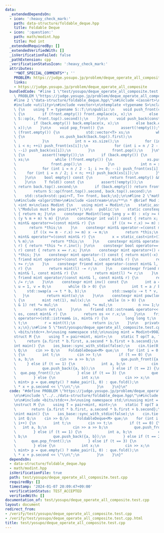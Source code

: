 ```yaml
---
data:
  _extendedDependsOn:
  - icon: ':heavy_check_mark:'
    path: data-structure/foldable_deque.hpp
    title: Foldable Deque
  - icon: ':question:'
    path: math/modint.hpp
    title: Mod int
  _extendedRequiredBy: []
  _extendedVerifiedWith: []
  _isVerificationFailed: false
  _pathExtension: cpp
  _verificationStatusIcon: ':heavy_check_mark:'
  attributes:
    '*NOT_SPECIAL_COMMENTS*': ''
    PROBLEM: https://judge.yosupo.jp/problem/deque_operate_all_composite
    links:
    - https://judge.yosupo.jp/problem/deque_operate_all_composite
  bundledCode: "#line 1 \"test/yosupo/deque_operate_all_composite.test.cpp\"\n#define\
    \ PROBLEM \"https://judge.yosupo.jp/problem/deque_operate_all_composite\"\n\n\
    #line 2 \"data-structure/foldable_deque.hpp\"\n#include <cassert>\n#include <stack>\n\
    #include <utility>\n#include <vector>\n\ntemplate <typename S>\nclass FoldableDeque\
    \ {\n    using T = typename S::T;\n\npublic:\n    void push_front(const T& x)\
    \ {\n        if (front.empty()) front.emplace(x, x);\n        else front.emplace(x,\
    \ S::op(x, front.top().second));\n    }\n\n    void push_back(const T& x) {\n\
    \        if (back.empty()) back.emplace(x, x);\n        else back.emplace(x, S::op(back.top().second,\
    \ x));\n    }\n\n    void pop_front() {\n        assert(!empty());\n        if\
    \ (front.empty()) {\n            std::vector<T> xs;\n            while (!back.empty())\
    \ {\n                xs.push_back(back.top().first);\n                back.pop();\n\
    \            }\n            int n = xs.size();\n            for (int i = n / 2;\
    \ i < n; ++i) push_front(xs[i]);\n            for (int i = n / 2 - 1; i >= 0;\
    \ --i) push_back(xs[i]);\n        }\n        front.pop();\n    }\n\n    void pop_back()\
    \ {\n        assert(!empty());\n        if (back.empty()) {\n            std::vector<T>\
    \ xs;\n            while (!front.empty()) {\n                xs.push_back(front.top().first);\n\
    \                front.pop();\n            }\n            int n = xs.size();\n\
    \            for (int i = n / 2 - 1; i >= 0; --i) push_front(xs[i]);\n       \
    \     for (int i = n / 2; i < n; ++i) push_back(xs[i]);\n        }\n        back.pop();\n\
    \    }\n\n    bool empty() const {\n        return front.empty() && back.empty();\n\
    \    }\n\n    T fold() const {\n        assert(!empty());\n        if (front.empty())\
    \ return back.top().second;\n        if (back.empty()) return front.top().second;\n\
    \        return S::op(front.top().second, back.top().second);\n    }\n\nprivate:\n\
    \    std::stack<std::pair<T, T>> front, back;\n};\n\n#line 2 \"math/modint.hpp\"\
    \n#include <algorithm>\n#include <iostream>\n\n/**\n * @brief Mod int\n */\ntemplate\
    \ <int m>\nclass Modint {\n    using mint = Modint;\n    static_assert(m > 0,\
    \ \"Modulus must be positive\");\n\n   public:\n    static constexpr int mod()\
    \ { return m; }\n\n    constexpr Modint(long long y = 0) : x(y >= 0 ? y % m :\
    \ (y % m + m) % m) {}\n\n    constexpr int val() const { return x; }\n\n    constexpr\
    \ mint& operator+=(const mint& r) {\n        if ((x += r.x) >= m) x -= m;\n  \
    \      return *this;\n    }\n    constexpr mint& operator-=(const mint& r) {\n\
    \        if ((x += m - r.x) >= m) x -= m;\n        return *this;\n    }\n    constexpr\
    \ mint& operator*=(const mint& r) {\n        x = static_cast<int>(1LL * x * r.x\
    \ % m);\n        return *this;\n    }\n    constexpr mint& operator/=(const mint&\
    \ r) { return *this *= r.inv(); }\n\n    constexpr bool operator==(const mint&\
    \ r) const { return x == r.x; }\n\n    constexpr mint operator+() const { return\
    \ *this; }\n    constexpr mint operator-() const { return mint(-x); }\n\n    constexpr\
    \ friend mint operator+(const mint& l, const mint& r) {\n        return mint(l)\
    \ += r;\n    }\n    constexpr friend mint operator-(const mint& l, const mint&\
    \ r) {\n        return mint(l) -= r;\n    }\n    constexpr friend mint operator*(const\
    \ mint& l, const mint& r) {\n        return mint(l) *= r;\n    }\n    constexpr\
    \ friend mint operator/(const mint& l, const mint& r) {\n        return mint(l)\
    \ /= r;\n    }\n\n    constexpr mint inv() const {\n        int a = x, b = m,\
    \ u = 1, v = 0;\n        while (b > 0) {\n            int t = a / b;\n       \
    \     std::swap(a -= t * b, b);\n            std::swap(u -= t * v, v);\n     \
    \   }\n        return mint(u);\n    }\n\n    constexpr mint pow(long long n) const\
    \ {\n        mint ret(1), mul(x);\n        while (n > 0) {\n            if (n\
    \ & 1) ret *= mul;\n            mul *= mul;\n            n >>= 1;\n        }\n\
    \        return ret;\n    }\n\n    friend std::ostream& operator<<(std::ostream&\
    \ os, const mint& r) {\n        return os << r.x;\n    }\n\n    friend std::istream&\
    \ operator>>(std::istream& is, mint& r) {\n        long long t;\n        is >>\
    \ t;\n        r = mint(t);\n        return is;\n    }\n\n   private:\n    int\
    \ x;\n};\n#line 5 \"test/yosupo/deque_operate_all_composite.test.cpp\"\n\n#include\
    \ <bits/stdc++.h>\nusing namespace std;\n\nusing mint = Modint<998244353>;\n\n\
    struct M {\n    using T = pair<mint, mint>;\n    static T op(T a, T b) {\n   \
    \     return {a.first * b.first, a.second * b.first + b.second};\n    }\n};\n\n\
    int main() {\n    ios_base::sync_with_stdio(false);\n    cin.tie(0);\n\n    int\
    \ Q;\n    cin >> Q;\n    FoldableDeque<M> que;\n    for (int i = 0; i < Q; i++)\
    \ {\n        int t;\n        cin >> t;\n        if (t == 0) {\n            int\
    \ a, b;\n            cin >> a >> b;\n            que.push_front({a, b});\n   \
    \     } else if (t == 1) {\n            int a, b;\n            cin >> a >> b;\n\
    \            que.push_back({a, b});\n        } else if (t == 2) {\n          \
    \  que.pop_front();\n        } else if (t == 3) {\n            que.pop_back();\n\
    \        } else {\n            int x;\n            cin >> x;\n            pair<mint,\
    \ mint> p = que.empty() ? make_pair(1, 0) : que.fold();\n            cout << p.first\
    \ * x + p.second << \"\\n\";\n        }\n    }\n}\n"
  code: "#define PROBLEM \"https://judge.yosupo.jp/problem/deque_operate_all_composite\"\
    \n\n#include \"../../data-structure/foldable_deque.hpp\"\n#include \"../../math/modint.hpp\"\
    \n\n#include <bits/stdc++.h>\nusing namespace std;\n\nusing mint = Modint<998244353>;\n\
    \nstruct M {\n    using T = pair<mint, mint>;\n    static T op(T a, T b) {\n \
    \       return {a.first * b.first, a.second * b.first + b.second};\n    }\n};\n\
    \nint main() {\n    ios_base::sync_with_stdio(false);\n    cin.tie(0);\n\n   \
    \ int Q;\n    cin >> Q;\n    FoldableDeque<M> que;\n    for (int i = 0; i < Q;\
    \ i++) {\n        int t;\n        cin >> t;\n        if (t == 0) {\n         \
    \   int a, b;\n            cin >> a >> b;\n            que.push_front({a, b});\n\
    \        } else if (t == 1) {\n            int a, b;\n            cin >> a >>\
    \ b;\n            que.push_back({a, b});\n        } else if (t == 2) {\n     \
    \       que.pop_front();\n        } else if (t == 3) {\n            que.pop_back();\n\
    \        } else {\n            int x;\n            cin >> x;\n            pair<mint,\
    \ mint> p = que.empty() ? make_pair(1, 0) : que.fold();\n            cout << p.first\
    \ * x + p.second << \"\\n\";\n        }\n    }\n}"
  dependsOn:
  - data-structure/foldable_deque.hpp
  - math/modint.hpp
  isVerificationFile: true
  path: test/yosupo/deque_operate_all_composite.test.cpp
  requiredBy: []
  timestamp: '2024-01-07 20:09:47+09:00'
  verificationStatus: TEST_ACCEPTED
  verifiedWith: []
documentation_of: test/yosupo/deque_operate_all_composite.test.cpp
layout: document
redirect_from:
- /verify/test/yosupo/deque_operate_all_composite.test.cpp
- /verify/test/yosupo/deque_operate_all_composite.test.cpp.html
title: test/yosupo/deque_operate_all_composite.test.cpp
---
```

